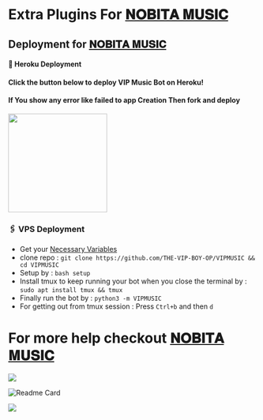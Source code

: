# Extra Plugins For [𝐍𝐎𝐁𝐈𝐓𝐀 𝐌𝐔𝐒𝐈𝐂](https://github.com/vishalpandeynkp1/VIPNOBITAMUSIC_REPO)


## Deployment for [𝐍𝐎𝐁𝐈𝐓𝐀 𝐌𝐔𝐒𝐈𝐂](https://github.com/vishalpandeynkp1/VIPNOBITAMUSIC_REPO)

#### 🚀 Heroku Deployment

<h4>Click the button below to deploy VIP Music Bot on Heroku!</h4>    
<h4>If You show any error like failed to app Creation Then fork and deploy </h4>
<a href="https://dashboard.heroku.com/new?template=https://github.com/vishalpandeynkp1/VIPNOBITAMUSIC_REPO"><img src="https://img.shields.io/badge/Deploy%20To%20Heroku-teal?style=for-the-badge&logo=heroku" width="200""/></a>


### 🖇 VPS Deployment
- Get your [Necessary Variables](https://github.com/vishalpandeynkp1/VIPNOBITAMUSIC_REPO/blob/master/sample.env)
- clone repo : `git clone https://github.com/THE-VIP-BOY-OP/VIPMUSIC && cd VIPMUSIC`
- Setup by : `bash setup`
- Install tmux to keep running your bot when you close the terminal by :
`sudo apt install tmux && tmux`
- Finally run the bot by :
`python3 -m VIPMUSIC`
- For getting out from tmux session : Press `Ctrl+b` and then `d`<br>


# For more help checkout [𝐍𝐎𝐁𝐈𝐓𝐀 𝐌𝐔𝐒𝐈𝐂](https://github.com/vishalpandeynkp1/VIPNOBITAMUSIC_REPO)

<img src="https://user-images.githubusercontent.com/73097560/115834477-dbab4500-a447-11eb-908a-139a6edaec5c.gif">

![Readme Card](https://github-readme-stats.vercel.app/api/pin/?username=vishalpandeynkp1&repo=NOBITA-EXTRA-PLUGIN&theme=flag-india)

<img src="https://user-images.githubusercontent.com/73097560/115834477-dbab4500-a447-11eb-908a-139a6edaec5c.gif">

